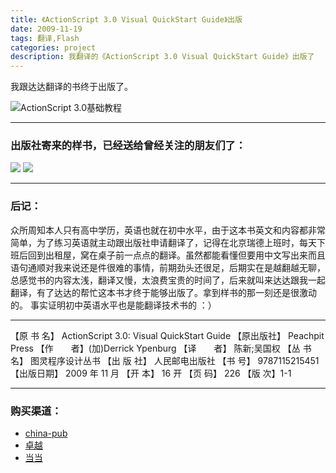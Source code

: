 ```yaml
---
title: 《ActionScript 3.0 Visual QuickStart Guide》出版
date: 2009-11-19
tags: 翻译,Flash
categories: project
description: 我翻译的《ActionScript 3.0 Visual QuickStart Guide》出版了
---
```


我跟达达翻译的书终于出版了。

<img src="/images/as3JiChuJiaoCheng_1.jpg" alt="ActionScript 3.0基础教程"/>

---

### 出版社寄来的样书，已经送给曾经关注的朋友们了：

<img src="/images/as3JiChuJiaoCheng_2.jpg"/>

<img src="/images/as3JiChuJiaoCheng_3.jpg"/>

---

### 后记：

众所周知本人只有高中学历，英语也就在初中水平，由于这本书英文和内容都非常简单，为了练习英语就主动跟出版社申请翻译了，记得在北京瑞德上班时，每天下班后回到出租屋，窝在桌子前一点点的翻译。虽然都能看懂但要用中文写出来而且语句通顺对我来说还是件很难的事情，前期劲头还很足，后期实在是越翻越无聊，总感觉书的内容太浅，翻译又慢，太浪费宝贵的时间了，后来就叫来达达跟我一起翻译，有了达达的帮忙这本书才终于能够出版了。拿到样书的那一刻还是很激动的。 事实证明初中英语水平也是能翻译技术书的 ：）

---

【原 书 名】 ActionScript 3.0: Visual QuickStart Guide
【原出版社】 Peachpit Press
【作　　者】(加)Derrick Ypenburg
【译　　者】 陈新;吴国权
【丛 书 名】 图灵程序设计丛书
【出 版 社】 人民邮电出版社
【书 号】 9787115215451
【出版日期】 2009 年 11 月
【开 本】 16 开
【页 码】 226
【版 次】1-1

---

### 购买渠道：

- <a href="http://product.china-pub.com/196135?ref=xilie" target="_blank">china-pub</a>
- <a href="http://www.amazon.cn/mn/detailApp/ref=sr_1_1?_encoding=UTF8&s=books&qid=1258449105&asin=B002WJI7UW&sr=8-1" target="_blank">卓越</a>
- <a href="http://product.dangdang.com/product.aspx?product_id=20724689" target="_blank">当当</a>
